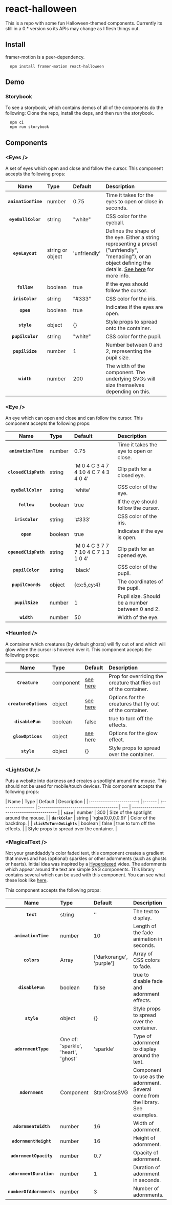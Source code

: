 # react-halloween

This is a repo with some fun Halloween-themed components. Currently its still in a 0.\* version so its APIs may change as I flesh things out.

## Install

framer-motion is a peer-dependency.

```
  npm install framer-motion react-halloween
```

## Demo

### Storybook

To see a storybook, which contains demos of all of the components do the following: Clone the repo, install the deps, and then run the storybook.

```
  npm ci
  npm run storybook
```

## Components

### &lt;Eyes />

A set of eyes which open and close and follow the cursor. This component accepts the following props:

|        Name         | Type             | Default      | Description                                                                                                                                                                                                                                     |
| :-----------------: | :--------------- | :----------- | :---------------------------------------------------------------------------------------------------------------------------------------------------------------------------------------------------------------------------------------------- |
| **`animationTime`** | number           | 0.75         | Time it takes for the eyes to open or close in seconds.                                                                                                                                                                                         |
| **`eyeBallColor`**  | string           | "white"      | CSS color for the eyeball.                                                                                                                                                                                                                      |
|   **`eyeLayout`**   | string or object | 'unfriendly' | Defines the shape of the eye. Either a string representing a preset ("unfriendly", "menacing"), or an object defining the details. [See here](https://github.com/patorjk/react-halloween/blob/main/src/components/Eyes/Eyes.jsx) for more info. |
|    **`follow`**     | boolean          | true         | If the eyes should follow the cursor.                                                                                                                                                                                                           |
|   **`irisColor`**   | string           | "#333"       | CSS color for the iris.                                                                                                                                                                                                                         |
|     **`open`**      | boolean          | true         | Indicates if the eyes are open.                                                                                                                                                                                                                 |
|     **`style`**     | object           | {}           | Style props to spread onto the container.                                                                                                                                                                                                       |
|  **`pupilColor`**   | string           | "white"      | CSS color for the pupil.                                                                                                                                                                                                                        |
|   **`pupilSize`**   | number           | 1            | Number between 0 and 2, representing the pupil size.                                                                                                                                                                                            |
|     **`width`**     | number           | 200          | The width of the component. The underlying SVGs will size themselves depending on this.                                                                                                                                                         |

### &lt;Eye />

An eye which can open and close and can follow the cursor.
This component accepts the following props:

|         Name         | Type    | Default                              | Description                                     |
| :------------------: | :------ | :----------------------------------- | :---------------------------------------------- |
| **`animationTime`**  | number  | 0.75                                 | Time it takes the eye to open or close.         |
| **`closedClipPath`** | string  | 'M 0 4 C 3 4 7 4 10 4 C 7 4 3 4 0 4' | Clip path for a closed eye.                     |
|  **`eyeBallColor`**  | string  | 'white'                              | CSS color of the eye.                           |
|     **`follow`**     | boolean | true                                 | If the eye should follow the cursor.            |
|   **`irisColor`**    | string  | '#333'                               | CSS color of the iris.                          |
|      **`open`**      | boolean | true                                 | Indicates if the eye is open.                   |
| **`openedClipPath`** | string  | 'M 0 4 C 3 7 7 7 10 4 C 7 1 3 1 0 4' | Clip path for an opened eye.                    |
|   **`pupilColor`**   | string  | 'black'                              | CSS color of the pupil.                         |
|  **`pupilCoords`**   | object  | {cx:5,cy:4}                          | The coordinates of the pupil.                   |
|   **`pupilSize`**    | number  | 1                                    | Pupil size. Should be a number between 0 and 2. |
|     **`width`**      | number  | 50                                   | Width of the eye.                               |

### &lt;Haunted />

A container which creatures (by default ghosts) will fly out of and which will glow when the cursor is hovered over it.
This component accepts the following props:

|         Name          | Type      | Default                                                                                             | Description                                                       |
| :-------------------: | :-------- | :-------------------------------------------------------------------------------------------------- | :---------------------------------------------------------------- |
|    **`Creature`**     | component | [see here](https://github.com/patorjk/react-halloween/blob/main/src/stories/Haunted.stories.jsx)    | Prop for overriding the creature that flies out of the container. |
| **`creatureOptions`** | object    | [see here](https://github.com/patorjk/react-halloween/blob/main/src/components/Haunted/Haunted.jsx) | Options for the creatures that fly out of the container.          |
|   **`disableFun`**    | boolean   | false                                                                                               | true to turn off the effects.                                     |
|   **`glowOptions`**   | object    | [see here](https://github.com/patorjk/react-halloween/blob/main/src/components/Haunted/Haunted.jsx) | Options for the glow effect.                                      |
|      **`style`**      | object    | {}                                                                                                  | Style props to spread over the container.                         |

### &lt;LightsOut />

Puts a website into darkness and creates a spotlight around the mouse. This should not be used for mobile/touch devices.
This component accepts the following props:

|           Name            | Type    | Default           | Description                             |
| :-----------------------: | :------ | :---------------- | :-------------------------------------- | --- | ----------------------------------------- |
|        **`size`**         | number  | 300               | Size of the spotlight around the mouse. |
|      **`darkColor`**      | string  | 'rgba(0,0,0,0.9)' | Color of the backdrop.                  |
| **`clickToTurnOnLights`** | boolean | false             | true to turn off the effects.           |     | Style props to spread over the container. |

### &lt;MagicalText />

Not your granddaddy's color faded text, this component creates a gradient that moves and has (optional) sparkles or
other adornments (such as ghosts or hearts). Initial idea was inspired by a [Hyperplexed](https://www.youtube.com/watch?v=yu0Cm4BqQv0) video.
The adornments which appear around the text are simple SVG components. This library
contains several which can be used with this component. You can see what these
look like [here](https://github.com/patorjk/react-halloween/tree/main/src/components/svgs).

This component accepts the following props:

|           Name           | Type                                | Default                  | Description                                                                     |
| :----------------------: | :---------------------------------- | :----------------------- | :------------------------------------------------------------------------------ |
|        **`text`**        | string                              | ''                       | The text to display.                                                            |
|   **`animationTime`**    | number                              | 10                       | Length of the fade animation in seconds.                                        |
|       **`colors`**       | Array<String>                       | ['darkorange', 'purple'] | Array of CSS colors to fade.                                                    |
|     **`disableFun`**     | boolean                             | false                    | true to disable fade and adornment effects.                                     |
|       **`style`**        | object                              | {}                       | Style props to spread over the container.                                       |
|   **`adornmentType`**    | One of: 'sparkle', 'heart', 'ghost' | 'sparkle'                | Type of adornment to display around the text.                                   |
|     **`Adornment`**      | Component                           | StarCrossSVG             | Component to use as the adornment. Several come from the library. See examples. |
|   **`adornmentWidth`**   | number                              | 16                       | Width of adornment.                                                             |
|  **`adornmentHeight`**   | number                              | 16                       | Height of adornment.                                                            |
|  **`adornmentOpacity`**  | number                              | 0.7                      | Opacity of adornment.                                                           |
| **`adornmentDuration`**  | number                              | 1                        | Duration of adornment in seconds.                                               |
| **`numberOfAdornments`** | number                              | 3                        | Number of adornments.                                                           |
